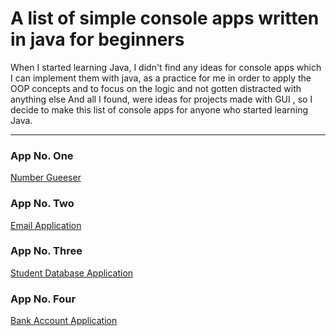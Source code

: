 # A list of simple console apps written in java for beginners



When I started learning Java, I didn't find any ideas for console apps which I can implement them with java,  as a practice for me in order to apply the OOP concepts and to focus on the logic and not gotten distracted with anything else
And all I found, were ideas for projects made with GUI , so I decide to make this list of console apps for anyone who started learning Java.

---

### App No. One

[Number Gueeser](https://github.com/mohammedyouness/A-list-of-console-apps/tree/master/Number%20Guesser/src)

### App No. Two

[Email Application](https://github.com/mohammedyouness/A-list-of-console-apps/tree/master/Email%20App/src)

### App No. Three

[Student Database Application](https://github.com/mohammedyouness/A-list-of-console-apps/tree/master/Student%20Database%20Application/src)

### App No. Four

[Bank Account Application](https://github.com/mohammedyouness/A-list-of-console-apps/tree/master/Bank%20Account%20App)
